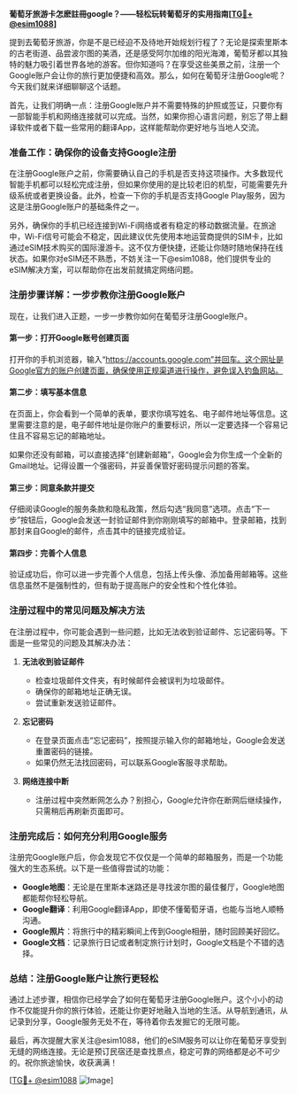 **葡萄牙旅游卡怎麽註冊google？——轻松玩转葡萄牙的实用指南[[TG💪+ @esim1088](https://t.me/s/esim1088)]**

提到去葡萄牙旅游，你是不是已经迫不及待地开始规划行程了？无论是探索里斯本的古老街道、品尝波尔图的美酒，还是感受阿尔加维的阳光海滩，葡萄牙都以其独特的魅力吸引着世界各地的游客。但你知道吗？在享受这些美景之前，注册一个Google账户会让你的旅行更加便捷和高效。那么，如何在葡萄牙注册Google呢？今天我们就来详细聊聊这个话题。

首先，让我们明确一点：注册Google账户并不需要特殊的护照或签证，只要你有一部智能手机和网络连接就可以完成。当然，如果你担心语言问题，别忘了带上翻译软件或者下载一些常用的翻译App，这样能帮助你更好地与当地人交流。

### **准备工作：确保你的设备支持Google注册**

在注册Google账户之前，你需要确认自己的手机是否支持这项操作。大多数现代智能手机都可以轻松完成注册，但如果你使用的是比较老旧的机型，可能需要先升级系统或者更换设备。此外，检查一下你的手机是否支持Google Play服务，因为这是注册Google账户的基础条件之一。

另外，确保你的手机已经连接到Wi-Fi网络或者有稳定的移动数据流量。在旅途中，Wi-Fi信号可能会不稳定，因此建议优先使用本地运营商提供的SIM卡，比如通过eSIM技术购买的国际漫游卡。这不仅方便快捷，还能让你随时随地保持在线状态。如果你对eSIM还不熟悉，不妨关注一下@esim1088，他们提供专业的eSIM解决方案，可以帮助你在出发前就搞定网络问题。

### **注册步骤详解：一步步教你注册Google账户**

现在，让我们进入正题，一步一步教你如何在葡萄牙注册Google账户。

#### **第一步：打开Google账号创建页面**
打开你的手机浏览器，输入“https://accounts.google.com”并回车。这个网址是Google官方的账户创建页面，确保使用正规渠道进行操作，避免误入钓鱼网站。

#### **第二步：填写基本信息**
在页面上，你会看到一个简单的表单，要求你填写姓名、电子邮件地址等信息。这里需要注意的是，电子邮件地址是你账户的重要标识，所以一定要选择一个容易记住且不容易忘记的邮箱地址。

如果你还没有邮箱，可以直接选择“创建新邮箱”，Google会为你生成一个全新的Gmail地址。记得设置一个强密码，并妥善保管好密码提示问题的答案。

#### **第三步：同意条款并提交**
仔细阅读Google的服务条款和隐私政策，然后勾选“我同意”选项。点击“下一步”按钮后，Google会发送一封验证邮件到你刚刚填写的邮箱中。登录邮箱，找到那封来自Google的邮件，点击其中的链接完成验证。

#### **第四步：完善个人信息**
验证成功后，你可以进一步完善个人信息，包括上传头像、添加备用邮箱等。这些信息虽然不是强制性的，但有助于提高账户的安全性和个性化体验。

### **注册过程中的常见问题及解决方法**

在注册过程中，你可能会遇到一些问题，比如无法收到验证邮件、忘记密码等。下面是一些常见的问题及其解决办法：

1. **无法收到验证邮件**
   - 检查垃圾邮件文件夹，有时候邮件会被误判为垃圾邮件。
   - 确保你的邮箱地址正确无误。
   - 尝试重新发送验证邮件。

2. **忘记密码**
   - 在登录页面点击“忘记密码”，按照提示输入你的邮箱地址，Google会发送重置密码的链接。
   - 如果仍然无法找回密码，可以联系Google客服寻求帮助。

3. **网络连接中断**
   - 注册过程中突然断网怎么办？别担心，Google允许你在断网后继续操作，只需稍后再刷新页面即可。

### **注册完成后：如何充分利用Google服务**

注册完Google账户后，你会发现它不仅仅是一个简单的邮箱服务，而是一个功能强大的生态系统。以下是一些值得尝试的功能：

- **Google地图**：无论是在里斯本迷路还是寻找波尔图的最佳餐厅，Google地图都能帮你轻松导航。
- **Google翻译**：利用Google翻译App，即使不懂葡萄牙语，也能与当地人顺畅沟通。
- **Google照片**：将旅行中的精彩瞬间上传到Google相册，随时回顾美好回忆。
- **Google文档**：记录旅行日记或者制定旅行计划时，Google文档是个不错的选择。

### **总结：注册Google账户让旅行更轻松**

通过上述步骤，相信你已经学会了如何在葡萄牙注册Google账户。这个小小的动作不仅能提升你的旅行体验，还能让你更好地融入当地的生活。从导航到通讯，从记录到分享，Google服务无处不在，等待着你去发掘它的无限可能。

最后，再次提醒大家关注@esim1088，他们的eSIM服务可以让你在葡萄牙享受到无缝的网络连接。无论是预订民宿还是查找景点，稳定可靠的网络都是必不可少的。祝你旅途愉快，收获满满！

[[TG💪+ @esim1088](https://t.me/s/esim1088) ![Image](https://i.postimg.cc/4NQfJmqS/Snipaste-2025-05-13-00-14-12.png)]